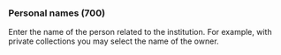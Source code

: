 ### Personal names (700)

Enter the name of the person related to the institution. For example, with private collections you may select the name
of the owner.
